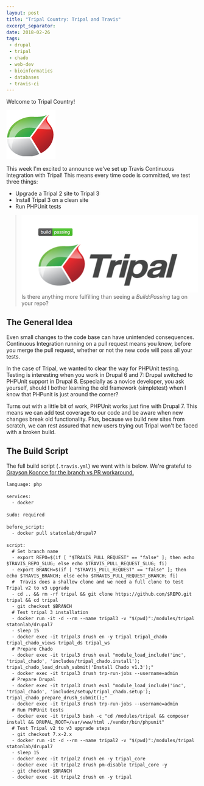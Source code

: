 ```yaml
---
layout: post
title: "Tripal Country: Tripal and Travis"
excerpt_separator: 
date: 2018-02-26
tags: 
 - drupal
 - tripal
 - chado
 - web-dev
 - bioinformatics
 - databases
 - travis-ci
---
```


Welcome to Tripal Country!

![Tripal Logo](/img/TripalLogo_dark.png)

This week I'm excited to announce we've set up Travis Continuous Integration with Tripal!  This means every time code is committed, we test three things:

* Upgrade a Tripal 2 site to Tripal 3
* Install Tripal 3 on a clean site
* Run PHPUnit tests



>![tripal passing!](/img/tripal/tripal_passing.png)
>Is there anything more fulfilling than seeing a *Build:Passing* tag on your repo?


## The General Idea

Even small changes to the code base can have unintended consequences.  Continuous Integration running on a pull request means you know, before you merge the pull request, whether or not the new code will pass all your tests.  

In the case of Tripal, we wanted to clear the way for PHPUnit testing.  Testing is interesting when you work in Drupal 6 and 7: Drupal switched to PHPUnit support in Drupal 8.  Especially as a novice developer, you ask yourself, should I bother learning the old framework (simpletest) when I know that PHPunit is just around the corner?

Turns out with a little bit of work, PHPUnit works just fine with Drupal 7.  This means we can add test coverage to our code and be aware when new changes break old functionality.  Plus, because we build new sites from scratch, we can rest assured that new users trying out Tripal won't be faced with a broken build.


## The Build Script

The full build script (`.travis.yml`) we went with is below.  We're grateful to [Grayson Koonce for the branch vs PR workaround.](https://graysonkoonce.com/getting-the-current-branch-name-during-a-pull-request-in-travis-ci/)





```
language: php

services:
  - docker

sudo: required

before_script:
  - docker pull statonlab/drupal7

script:
  # Set branch name
  - export REPO=$(if [ "$TRAVIS_PULL_REQUEST" == "false" ]; then echo $TRAVIS_REPO_SLUG; else echo $TRAVIS_PULL_REQUEST_SLUG; fi)
  - export BRANCH=$(if [ "$TRAVIS_PULL_REQUEST" == "false" ]; then echo $TRAVIS_BRANCH; else echo $TRAVIS_PULL_REQUEST_BRANCH; fi)
  #  Travis does a shallow clone and we need a full clone to test Tripal v2 to v3 upgrade
  - cd .. && rm -rf tripal && git clone https://github.com/$REPO.git tripal && cd tripal
  - git checkout $BRANCH
  # Test tripal 3 installation
  - docker run -it -d --rm --name tripal3 -v "$(pwd)":/modules/tripal statonlab/drupal7
  - sleep 15
  - docker exec -it tripal3 drush en -y tripal tripal_chado tripal_chado_views tripal_ds tripal_ws
  # Prepare Chado
  - docker exec -it tripal3 drush eval "module_load_include('inc', 'tripal_chado', 'includes/tripal_chado.install'); tripal_chado_load_drush_submit('Install Chado v1.3');"
  - docker exec -it tripal3 drush trp-run-jobs --username=admin
  # Prepare Drupal
  - docker exec -it tripal3 drush eval "module_load_include('inc', 'tripal_chado', 'includes/setup/tripal_chado.setup'); tripal_chado_prepare_drush_submit();"
  - docker exec -it tripal3 drush trp-run-jobs --username=admin
  # Run PHPUnit tests
  - docker exec -it tripal3 bash -c "cd /modules/tripal && composer install && DRUPAL_ROOT=/var/www/html ./vendor/bin/phpunit"
  # Test Tripal v2 to v3 upgrade steps
  - git checkout 7.x-2.x
  - docker run -it -d --rm --name tripal2 -v "$(pwd)":/modules/tripal statonlab/drupal7
  - sleep 15
  - docker exec -it tripal2 drush en -y tripal_core
  - docker exec -it tripal2 drush pm-disable tripal_core -y
  - git checkout $BRANCH
  - docker exec -it tripal2 drush en -y tripal
```
